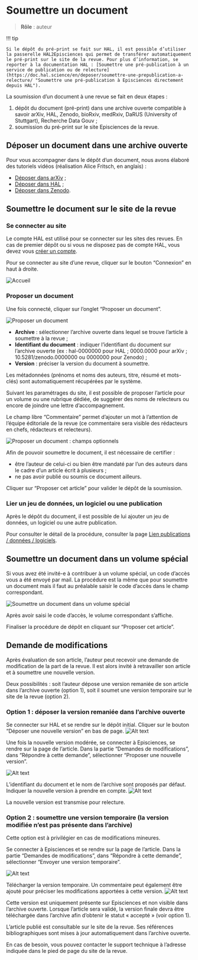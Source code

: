 # Soumettre un document

> **Rôle** : auteur

!!! tip

    Si le dépôt du pré-print se fait sur HAL, il est possible d’utiliser la passerelle HAL2Episciences qui permet de transférer automatiquement le pré-print sur le site de la revue. Pour plus d’information, se reporter à la documentation HAL : [Soumettre une pré-publication à un service de publication ou de relecture](https://doc.hal.science/en/deposer/soumettre-une-prepublication-a-relecture/ "Soumettre une pré-publication à Episciences directement depuis HAL").

La soumission d’un document à une revue se fait en deux étapes :

1. dépôt du document (pré-print) dans une archive ouverte compatible à savoir arXiv, HAL, Zenodo, bioRxiv, medRxiv, DaRUS (University of Stuttgart), Recherche Data Gouv ;
2. soumission du pré-print sur le site Episciences de la revue.

## Déposer un document dans une archive ouverte
Pour vous accompagner dans le dépôt d’un document, nous avons élaboré des tutoriels vidéos (réalisation Alice 
Fritsch, en anglais) :

- [Déposer dans arXiv](https://www.youtube.com/watch?v=NuRbY7GABBo&list=PL0c4IRNUxuKdeH8Ll8pQ1tYT9kBJjdN03&index=1/ "Déposer dans arXiv (English)") ;
- [Déposer dans HAL](https://www.youtube.com/watch?v=sssV21RX8Zw&list=PL0c4IRNUxuKdeH8Ll8pQ1tYT9kBJjdN03&index=2/ "Déposer dans HAL (English)") ;
- [Déposer dans Zenodo](https://www.youtube.com/watch?v=84w-XEDDYy8&list=PL0c4IRNUxuKdeH8Ll8pQ1tYT9kBJjdN03&index=3/ "Déposer dans Zenodo (English)").

## Soumettre le document sur le site de la revue
### Se connecter au site
Le compte HAL est utilisé pour se connecter sur les sites des revues. En cas de premier dépôt ou si vous ne disposez 
pas de compte HAL, vous devez vous [créer un compte](https://doc.episciences.org/fr/account/ "Créer un compte sur un
site de revue").

Pour se connecter au site d’une revue, cliquer sur le bouton “Connexion” en haut à droite.

![Accueil](img/submission_welcome.png "Accueil")

### Proposer un document
Une fois connecté, cliquer sur l’onglet “Proposer un document”.

![Proposer un document](img/submission_submit-1.png "Proposer un document")

+ **Archive** : sélectionner l’archive ouverte dans lequel se trouve l’article à soumettre à la revue ;
+ **Identifiant du document** : indiquer l’identifiant du document sur l’archive ouverte (ex : hal-0000000 pour HAL ; 0000.0000 pour arXiv ; 10.5281/zenodo.0000000 ou 0000000 pour Zenodo) ;
+ **Version** : préciser la version du document à soumettre.

Les métadonnées (prénoms et noms des auteurs, titre, résumé et mots-clés) sont automatiquement récupérées par le système.

Suivant les paramétrages du site, il est possible de proposer l’article pour un volume ou une rubrique dédiée, de suggérer des noms de relecteurs ou encore de joindre une lettre d’accompagnement.

Le champ libre “Commentaire” permet d’ajouter un mot à l’attention de l’équipe éditoriale de la revue (ce commentaire sera visible des rédacteurs en chefs, rédacteurs et relecteurs).


![Proposer un document : champs optionnels](img/submission_submit-2.png "Proposer un document : champs optionnels")

Afin de pouvoir soumettre le document, il est nécessaire de certifier :

+ être l’auteur de celui-ci ou bien être mandaté par l’un des auteurs dans le cadre d’un article écrit à plusieurs ; 
+ ne pas avoir publié ou soumis ce document ailleurs.

Cliquer sur “Proposer cet article” pour valider le dépôt de la soumission.

### Lier un jeu de données, un logiciel ou une publication
Après le dépôt du document, il est possible de lui ajouter un jeu de données, un logiciel ou une autre publication.

Pour consulter le détail de la procédure, consulter la page [Lien publications / données / logiciels](https://doc.episciences.org/fr/software/ "Lien publications / données / logiciels").


## Soumettre un document dans un volume spécial
Si vous avez été invité-e à contribuer à un volume spécial, un code d’accès vous a été envoyé par mail. La procédure 
est la même que pour soumettre un document mais il faut au préalable saisir le code d’accès dans le champ correspondant.

![Soumettre un document dans un volume spécial](img/submission_submit-3.png "Soumettre un document dans un volume spécial")

Après avoir saisi le code d’accès, le volume correspondant s’affiche.

Finaliser la procédure de dépôt en cliquant sur “Proposer cet article”.

## Demande de modifications
Après évaluation de son article, l’auteur peut recevoir une demande de modification de la part de la revue. Il est alors invité à retravailler son article et à soumettre une nouvelle version.

Deux possibilités : soit l’auteur dépose une version remaniée de son article dans l’archive ouverte (option 1), soit il soumet une version temporaire sur le site de la revue (option 2).

### Option 1 : déposer la version remaniée dans l’archive ouverte

Se connecter sur HAL et se rendre sur le dépôt initial. Cliquer sur le bouton “Déposer une nouvelle version” en bas de page.
![Alt text](img/submission_submit-HAL.png "Déposer une nouvelle version")

Une fois la nouvelle version modérée, se connecter à Episciences, se rendre sur la page de l’article. Dans la partie “Demandes de modifications”, dans “Répondre à cette demande”, sélectionner “Proposer une nouvelle version”.

![Alt text](img/submission_submit-4.png "Proposer une nouvelle version")

L’identifiant du document et le nom de l’archive sont proposés par défaut. Indiquer la nouvelle version à prendre en 
compte.
![Alt text](img/submission_submit-5.png "Proposer une nouvelle version : choix de la version")

La nouvelle version est transmise pour relecture.

### Option 2 : soumettre une version temporaire (la version modifiée n’est pas présente dans l’archive)

Cette option est à privilégier en cas de modifications mineures.

Se connecter à Episciences et se rendre sur la page de l’article. 
Dans la partie “Demandes de modifications”, dans “Répondre à cette demande”, sélectionner “Envoyer une version temporaire”.

![Alt text](img/submission_submit-6.png "Envoyer une version temporaire")

Télécharger la version temporaire. Un commentaire peut également être ajouté pour préciser les modifications apportées à cette version.
![Alt text](img/submission_submit-7.png "Envoyer une version temporaire : ajouter un commentaire")

Cette version est uniquement présente sur Episciences et non visible dans l’archive ouverte. Lorsque l’article sera validé, la version finale devra être téléchargée dans l’archive afin d’obtenir le statut « accepté » (voir option 1).



L’article publié est consultable sur le site de la revue. Ses références bibliographiques sont mises à jour automatiquement dans l’archive ouverte.

En cas de besoin, vous pouvez contacter le support technique à l’adresse indiquée dans le pied de page du site de la 
revue.